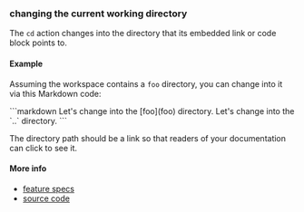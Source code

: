 ### changing the current working directory

The `cd` action changes into the directory
that its embedded link or code block points to.


#### Example

Assuming the workspace contains a <a class="tr_createDirectory">`foo`</a> directory,
you can change into it via this Markdown code:

<a class="tr_runMarkdownInTextrun">
```markdown
<a class="tr_cd">
Let's change into the [foo](foo) directory.
</a>

<a class="tr_cd">
Let's change into the `..` directory.
</a>
```
</a>

The directory path should be a link
so that readers of your documentation can click to see it.


#### More info

- [feature specs](../../features/activity-types/built-in/cd/cd.feature)
- [source code](../../src/activity-types/cd.js)
